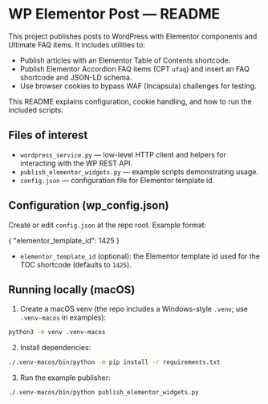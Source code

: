 ﻿# WP Elementor Post — README

This project publishes posts to WordPress with Elementor components and Ultimate FAQ items. It includes utilities to:

- Publish articles with an Elementor Table of Contents shortcode.
- Publish Elementor Accordion FAQ items (CPT `ufaq`) and insert an FAQ shortcode and JSON-LD schema.
- Use browser cookies to bypass WAF (Incapsula) challenges for testing.

This README explains configuration, cookie handling, and how to run the included scripts.

## Files of interest

- `wordpress_service.py` — low-level HTTP client and helpers for interacting with the WP REST API.
- `publish_elementor_widgets.py` — example scripts demonstrating usage.
- `config.json` — configuration file for Elementor template id.

## Configuration (wp_config.json)

Create or edit `config.json` at the repo root. Example format:

{
"elementor_template_id": 1425
}

- `elementor_template_id` (optional): the Elementor template id used for the TOC shortcode (defaults to `1425`).

## Running locally (macOS)

1. Create a macOS venv (the repo includes a Windows-style `.venv`; use `.venv-macos` in examples):

```bash
python3 -m venv .venv-macos
```

2. Install dependencies:

```bash
./.venv-macos/bin/python -m pip install -r requirements.txt
```

3. Run the example publisher:

```bash
./.venv-macos/bin/python publish_elementor_widgets.py
```
